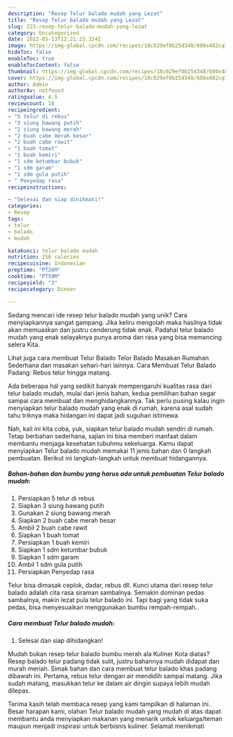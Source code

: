 ```yaml
---
description: "Resep Telur balado mudah yang Lezat"
title: "Resep Telur balado mudah yang Lezat"
slug: 223-resep-telur-balado-mudah-yang-lezat
category: Uncategorized
date: 2022-05-13T12:21:23.324Z
image: https://img-global.cpcdn.com/recipes/18c029ef0b25d348/680x482cq70/telur-balado-mudah-foto-resep-utama.jpg
hideToc: false
enableToc: true
enableTocContent: false
thumbnail: https://img-global.cpcdn.com/recipes/18c029ef0b25d348/680x482cq70/telur-balado-mudah-foto-resep-utama.jpg
cover: https://img-global.cpcdn.com/recipes/18c029ef0b25d348/680x482cq70/telur-balado-mudah-foto-resep-utama.jpg
author: Admin
authorAv: notfound
ratingvalue: 4.5
reviewcount: 18
recipeingredient:
- "5 telur di rebus"
- "3 siung bawang putih"
- "2 siung bawang merah"
- "2 buah cabe merah besar"
- "2 buah cabe rawit"
- "1 buah tomat"
- "1 buah kemiri"
- "1 sdm ketumbar bubuk"
- "1 sdm garam"
- "1 sdm gula putih"
- " Penyedap rasa"
recipeinstructions:

- "Selesai dan siap dinikmati!"
categories:
- Resep
tags:
- telur
- balado
- mudah

katakunci: telur balado mudah 
nutrition: 256 calories
recipecuisine: Indonesian
preptime: "PT26M"
cooktime: "PT59M"
recipeyield: "3"
recipecategory: Dinner

---
```





Sedang mencari ide resep telur balado mudah yang unik? Cara menyiapkannya sangat gampang. Jika keliru mengolah maka hasilnya tidak akan memuaskan dan justru cenderung tidak enak. Padahal telur balado mudah yang enak selayaknya punya aroma dan rasa yang bisa memancing selera Kita.





Lihat juga cara membuat Telur Balado Telor Balado Masakan Rumahan Sederhana dan masakan sehari-hari lainnya. Cara Membuat Telur Balado Padang: Rebus telur hingga matang.

Ada beberapa hal yang sedikit banyak mempengaruhi kualitas rasa dari telur balado mudah, mulai dari jenis bahan, kedua pemilihan bahan segar sampai cara membuat dan menghidangkannya. Tak perlu pusing kalau ingin menyiapkan telur balado mudah yang enak di rumah, karena asal sudah tahu triknya maka hidangan ini dapat jadi suguhan istimewa.






Nah, kali ini kita coba, yuk, siapkan telur balado mudah sendiri di rumah. Tetap berbahan sederhana, sajian ini bisa memberi manfaat dalam membantu menjaga kesehatan tubuhmu sekeluarga. Kamu dapat menyiapkan Telur balado mudah memakai 11 jenis bahan dan 0 langkah pembuatan. Berikut ini langkah-langkah untuk membuat hidangannya.

<!--inarticleads1-->

##### Bahan-bahan dan bumbu yang harus ada untuk pembuatan Telur balado mudah:

1. Persiapkan 5 telur di rebus
1. Siapkan 3 siung bawang putih
1. Gunakan 2 siung bawang merah
1. Siapkan 2 buah cabe merah besar
1. Ambil 2 buah cabe rawit
1. Siapkan 1 buah tomat
1. Persiapkan 1 buah kemiri
1. Siapkan 1 sdm ketumbar bubuk
1. Siapkan 1 sdm garam
1. Ambil 1 sdm gula putih
1. Persiapkan  Penyedap rasa


Telur bisa dimasak ceplok, dadar, rebus dll. Kunci utama dari resep telur balado adalah cita rasa siraman sambalnya. Semakin dominan pedas sambalnya, makin lezat pula telur balado ini. Tapi bagi yang tidak suka pedas, bisa menyesuaikan menggunakan bumbu rempah-rempah.. 

<!--inarticleads2-->

##### Cara membuat Telur balado mudah:


1. Selesai dan siap dihidangkan!

Mudah bukan resep telur balado bumbu merah ala Kuliner Kota diatas? Resep balado telur padang tidak sulit, justru bahannya mudah didapat dan murah meriah. Simak bahan dan cara membuat telur balado khas padang dibawah ini. Pertama, rebus telur dengan air mendidih sampai matang. Jika sudah matang, masukkan telur ke dalam air dingin supaya lebih mudah dilepas. 

Terima kasih telah membaca resep yang kami tampilkan di halaman ini. Besar harapan kami, olahan Telur balado mudah yang mudah di atas dapat membantu anda menyiapkan makanan yang menarik untuk keluarga/teman maupun menjadi inspirasi untuk berbisnis kuliner. Selamat menikmati
